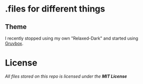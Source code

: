# .files for different things

## Theme
I recently stopped using my own "Relaxed-Dark" and started using [Gruvbox](https://github.com/morhetz/gruvbox).

# License
_All files stored on this repo is licensed under the **MIT License**_
